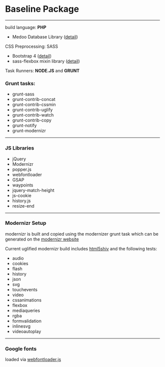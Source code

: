 # Baseline Package
---
build language: **PHP**

 - Medoo Database Library ([detail](http://medoo.in))
 
 CSS Preprocessing: SASS
 - Bootstrap 4 ([detail](http://getbootstrap.com/)) 
 - sass-flexbox mixin library ([detail](https://work.smarchal.com/sass-flexbox/))

Task Runners: **NODE.JS** and **GRUNT**

### Grunt tasks:
 - grunt-sass
 - grunt-contrib-concat
 - grunt-contrib-cssmin
 - grunt-contrib-uglify
 - grunt-contrib-watch
 - grunt-contrib-copy
 - grunt-notify
 - grunt-modernizr

-------
### JS Libraries
 - jQuery
 - Modernizr
 - popper.js
 - webfontloader
 - GSAP
 - waypoints
 - jquery-match-height
 - js-cookie
 - history.js
 - resize-end

-------
### Modernizr Setup
modernizr is built and copied using the modernizer grunt task which can be generated on the [modernizr website](https://modernizr.com/download?setclasses)

Current uglified modernizr build includes [html5shiv](https://github.com/aFarkas/html5shiv/) and the following tests:

 - audio
 - cookies
 - flash
 - history
 - json
 - svg
 - touchevents
 - video
 - cssanimations
 - flexbox
 - mediaqueries
 - rgba
 - formvalidation
 - inlinesvg
 - videoautoplay

-------
### Google fonts
loaded via [webfontloader.js](https://github.com/typekit/webfontloader)
